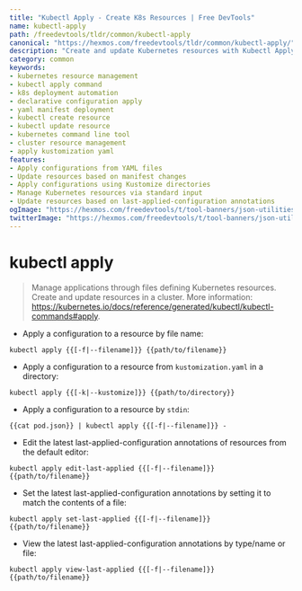 ```yaml
---
title: "Kubectl Apply - Create K8s Resources | Free DevTools"
name: kubectl-apply
path: /freedevtools/tldr/common/kubectl-apply
canonical: "https://hexmos.com/freedevtools/tldr/common/kubectl-apply/"
description: "Create and update Kubernetes resources with Kubectl Apply. Manage configurations, apply manifests, and automate deployments effortlessly. Free online tool, no registration required."
category: common
keywords:
- kubernetes resource management
- kubectl apply command
- k8s deployment automation
- declarative configuration apply
- yaml manifest deployment
- kubectl create resource
- kubectl update resource
- kubernetes command line tool
- cluster resource management
- apply kustomization yaml
features:
- Apply configurations from YAML files
- Update resources based on manifest changes
- Apply configurations using Kustomize directories
- Manage Kubernetes resources via standard input
- Update resources based on last-applied-configuration annotations
ogImage: "https://hexmos.com/freedevtools/t/tool-banners/json-utilities-banner.png"
twitterImage: "https://hexmos.com/freedevtools/t/tool-banners/json-utilities-banner.png"
---
```


# kubectl apply

> Manage applications through files defining Kubernetes resources.
> Create and update resources in a cluster.
> More information: <https://kubernetes.io/docs/reference/generated/kubectl/kubectl-commands#apply>.

- Apply a configuration to a resource by file name:

`kubectl apply {{[-f|--filename]}} {{path/to/filename}}`

- Apply a configuration to a resource from `kustomization.yaml` in a directory:

`kubectl apply {{[-k|--kustomize]}} {{path/to/directory}}`

- Apply a configuration to a resource by `stdin`:

`{{cat pod.json}} | kubectl apply {{[-f|--filename]}} -`

- Edit the latest last-applied-configuration annotations of resources from the default editor:

`kubectl apply edit-last-applied {{[-f|--filename]}} {{path/to/filename}}`

- Set the latest last-applied-configuration annotations by setting it to match the contents of a file:

`kubectl apply set-last-applied {{[-f|--filename]}} {{path/to/filename}}`

- View the latest last-applied-configuration annotations by type/name or file:

`kubectl apply view-last-applied {{[-f|--filename]}} {{path/to/filename}}`
